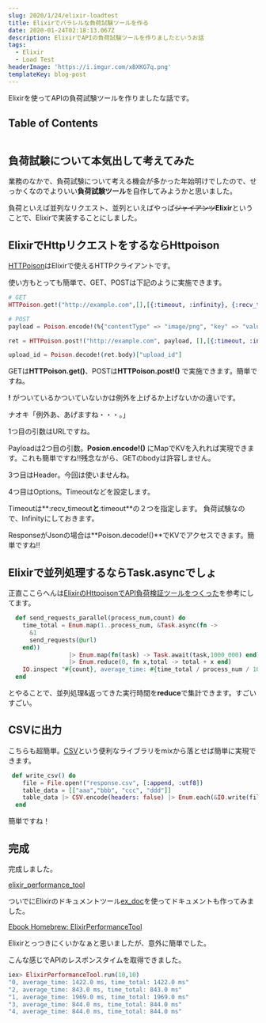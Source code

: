 ```yaml
---
slug: 2020/1/24/elixir-loadtest
title: Elixirでパラレルな負荷試験ツールを作る
date: 2020-01-24T02:18:13.067Z
description: ElixirでAPIの負荷試験ツールを作りましたというお話
tags:
  - Elixir
  - Load Test
headerImage: 'https://i.imgur.com/xBXKG7q.png'
templateKey: blog-post
---
```

Elixirを使ってAPIの負荷試験ツールを作りましたな話です。

## Table of Contents

```toc

```

## 負荷試験について本気出して考えてみた

業務のなかで、負荷試験について考える機会が多かった年始明けでしたので、せっかくなのでよりいい**負荷試験ツール**を自作してみようかと思いました。

負荷といえば並列なリクエスト、並列といえばやっぱ~~ジャイアンツ~~**Elixir**ということで、Elixirで実装することにしました。

## ElixirでHttpリクエストをするならHttpoison

[HTTPoison](https://hex.pm/packages/httpoison)はElixirで使えるHTTPクライアントです。

使い方もとっても簡単で、GET、POSTは下記のように実施できます。

```elixir
# GET
HTTPoison.get!("http://example.com",[],[{:timeout, :infinity}, {:recv_timeout, :infinity}])

# POST
payload = Poison.encode!(%{"contentType" => "image/png", "key" => "value"})

ret = HTTPoison.post!("http://example.com", payload, [],[{:timeout, :infinity}, {:recv_timeout, :infinity}])

upload_id = Poison.decode!(ret.body)["upload_id"]
```

GETは**HTTPoison.get()**、POSTは**HTTPoison.post!()** で実施できます。簡単ですね。

**!** がついているかついていないかは例外を上げるか上げないかの違いです。

ナオキ「例外あ、あげますね・・・。」

1つ目の引数はURLですね。

Payloadは2つ目の引数。**Posion.encode!()** にMapでKVを入れれば実現できます。これも簡単ですね!!残念ながら、GETのbodyは許容しません。

3つ目はHeader。今回は使いませんね。

4つ目はOptions。Timeoutなどを設定します。

Timeoutは**:recv_timeout**と**:timeout**の２つを指定します。 負荷試験なので、Infinityにしておきます。

ResponseがJsonの場合は**Poison.decode!()**でKVでアクセスできます。簡単ですね!!

## Elixirで並列処理するならTask.asyncでしょ

正直ここらへんは[ElixirのHttpoisonでAPI負荷検証ツールをつくった](https://qiita.com/kaonash/items/904fd165891b2070bb41)を参考にしてます。

```elixir
  def send_requests_parallel(process_num,count) do
    time_total = Enum.map(1..process_num, &Task.async(fn ->
      &1
      send_requests(@url)
    end))
                 |> Enum.map(fn(task) -> Task.await(task,1000_000) end)
                 |> Enum.reduce(0, fn x,total -> total + x end)
    IO.inspect "#{count}, average_time: #{time_total / process_num / 1000} ms, time_total: #{time_total / 1000} ms"
  end
```

とやることで、並列処理&返ってきた実行時間を**reduce**で集計できます。すごいすごい。

## CSVに出力

こちらも超簡単。[CSV](https://hexdocs.pm/csv/CSV.html)という便利なライブラリをmixから落とせば簡単に実現できます。

```elixir
 def write_csv() do
    file = File.open!("response.csv", [:append, :utf8])
    table_data = [["aaa","bbb", "ccc", "ddd"]]
    table_data |> CSV.encode(headers: false) |> Enum.each(&IO.write(file, &1))
  end
```

簡単ですね！

## 完成

完成しました。

[elixir_performance_tool](https://github.com/tubone24/elixir_performance_tool)

ついでにElixirのドキュメントツール[ex_doc](https://github.com/elixir-lang/ex_doc)を使ってドキュメントも作ってみました。

[Ebook Homebrew: ElixirPerformanceTool](https://tubone24.github.io/elixir_performance_tool/readme.html)

Elixirとっつきにくいかなぁと思いましたが、意外に簡単でした。

こんな感じでAPIのレスポンスタイムを取得できました。

```elixir
iex> ElixirPerformanceTool.run(10,10)
"0, average_time: 1422.0 ms, time_total: 1422.0 ms"
"2, average_time: 843.0 ms, time_total: 843.0 ms"
"1, average_time: 1969.0 ms, time_total: 1969.0 ms"
"3, average_time: 844.0 ms, time_total: 844.0 ms"
"4, average_time: 844.0 ms, time_total: 844.0 ms"

```

